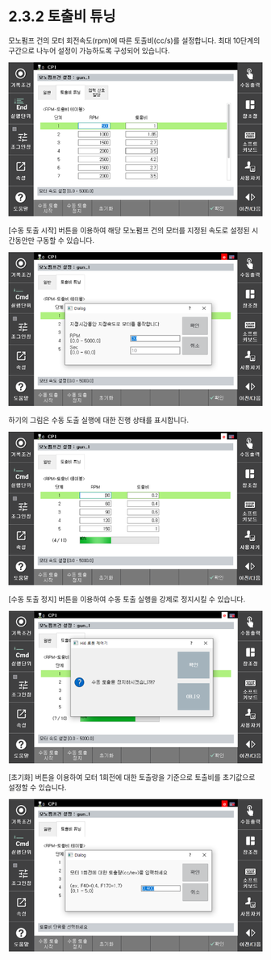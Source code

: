 ﻿# 2.3.2 토출비 튜닝

모노펌프 건의 모터 회전속도(rpm)에 따른 토출비(cc/s)를 설정합니다. 최대 10단계의 구간으로 나누어 설정이 가능하도록 구성되어 있습니다.

![](../../_assets/image4.png)


[수동 토출 시작] 버튼을 이용하여 해당 모노펌프 건의 모터를 지정된 속도로 설정된 시간동안만 구동할 수 있습니다.

![](../../_assets/image5.png)


하기의 그림은 수동 도출 실행에 대한 진행 상태를 표시합니다.

![](../../_assets/image6.png)


[수동 토출 정지] 버튼을 이용하여 수동 토출 실행을 강제로 정지시킬 수 있습니다.

![](../../_assets/image7.png)


[초기화] 버튼을 이용하여 모터 1회전에 대한 토출량을 기준으로 토출비를 초기값으로 설정할 수 있습니다.

![](../../_assets/image8.png)



